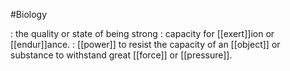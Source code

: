 #Biology 

: the quality or state of being strong : capacity for [[exert]]ion or [[endur]]ance. : [[power]] to resist
the capacity of an [[object]] or substance to withstand great [[force]] or [[pressure]].